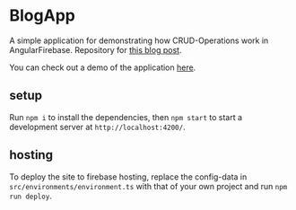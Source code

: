 # BlogApp

A simple application for demonstrating how CRUD-Operations work in AngularFirebase. Repository for [this blog post](https://www.thecodecampus.de/blog/getting-started-firestore-angularfire2/).

You can check out a demo of the application [here](https://blog-app-bf875.firebaseapp.com/).

## setup

Run `npm i` to install the dependencies, then `npm start` to start a development server at `http://localhost:4200/`.

## hosting

To deploy the site to firebase hosting, replace the config-data in `src/environments/environment.ts` with that of your own project and run `npm run deploy`.

